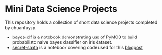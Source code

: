 # Mini Data Science Projects
This repository holds a collection of short data science projects completed by chuanfuyap.

* [bayes-clf](https://github.com/chuanfuyap/mini-ds-projects/tree/main/bayes-clf) is a notebook demonstrating use of PyMC3 to build probabilistc naive bayes classifier on iris dataset.
* [secret-santa](https://github.com/chuanfuyap/mini-ds-projects/tree/main/secret-santa) is a notebook covering code used for this [blogpost](https://chuanfuyap.github.io/2021/11/30/secret-santa/)